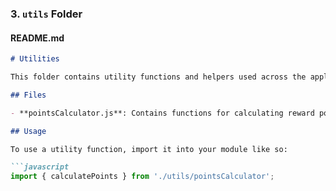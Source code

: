 
### **3. `utils` Folder**

#### **README.md**

```markdown
# Utilities

This folder contains utility functions and helpers used across the application. These functions are designed to perform common tasks and calculations.

## Files

- **pointsCalculator.js**: Contains functions for calculating reward points based on transaction amounts.

## Usage

To use a utility function, import it into your module like so:

```javascript
import { calculatePoints } from './utils/pointsCalculator';
